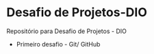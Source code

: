 # Desafio de Projetos-DIO
Repositório para Desafio de Projetos - DIO

 - Primeiro desafio - Git/ GitHub
